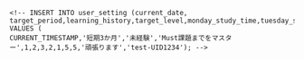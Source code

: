 <!-- { course_level: evel1-1 環境構築",duration:0.5  },
    { course_level: "level1-2 データ型・演算子・変数",duration:2.5 },
    { course_level: "level2-1 関数",duration:5 },
    { course_level: "level2-2 より良いコードを書くには？",duration:2 },
    { course_level: "level2-3 比較",duration:2 },
    { course_level: "level3-1 条件分岐①",duration:4 },
    { course_level: "level3-2 条件分岐②・演算子・変数",duration:4 },
    { course_level: "level3-3 スコープ",duration:2},
    { course_level: "level4-1 配列",duration:6},
    { course_level: "level4-2 オブジェクト",duration:6},
    { course_level: "level4-3 forループ",duration:10 },
    { course_level: "level5-1 HTML・CSSの基礎知識",duration:1 },
    { course_level: "level5-2 HTML・CSS演習（My IRページ）",duration:14 } -->

    <!-- INSERT INTO user_setting (current_date, target_period,learning_history,target_level,monday_study_time,tuesday_study_time,wednesday_study_time,thursday_study_time,friday_study_time,saturday_study_time,sunday_study_time,motivation_statement,uid) VALUES (
    CURRENT_TIMESTAMP,'短期3か月','未経験','Must課題までをマスター',1,2,3,2,1,5,5,'頑張ります','test-UID1234'); -->